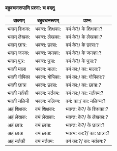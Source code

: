 ### बहुवचनरूपाणि प्रश्ना: च वदतु 

 वाक्यम् | बहुवचनरूपम् | प्रश्न: |
 ------|------------|-----|
भवान् शिक्षक: | भवन्त: शिक्षका: | वयं के?/ के शिक्षका:?
भवान् लेखक: | भवन्त: लेखका: | वयं के?/ के लेखका:?  
भवान् छात्र: | भवन्त: छात्रा: | वयं के?/ के छात्रा:?  
भवान् जनक: | भवन्त: जनका: | वयं के?/ के जनका:?  
भवान् पुत्र: | भवन्त: पुत्रा: | वयं के?/ के पुत्रा:?  
भवती माला | भवत्य: माला: | वयं का:/ का: माला:?
भवती गोपिका | भवत्य: गोपिका: | वयं का:/ का: गोपिका:?   
भवती छात्रा | भवत्य: छात्रा: | वयं का:/ का: छात्रा:?   
भवती नर्तकी | भवत्य: नर्तक्य: | वयं का:/ का: नर्तक्य:?   
भवती नलिनी | भवत्य: नलिन्य: | वयं: का:/ का: नलिन्य:?   
अहं शिक्षक: | वयं शिक्षका: | भवन्त: के?/ के शिक्षका:?
अहं लेखक: | वयं लेखका: | भवन्त: के?/ के लेखका:?   
अहं छात्र: | वयं छात्रा: | भवन्त: के?/ के छात्रा:?  
अहं छात्रा | वयं छात्रा: | भवत्य: का:?/ का: छात्रा:?   
अहं नर्तकी | वयं नर्तक्य: | वयं का:?/ का: नर्तक्य:? 